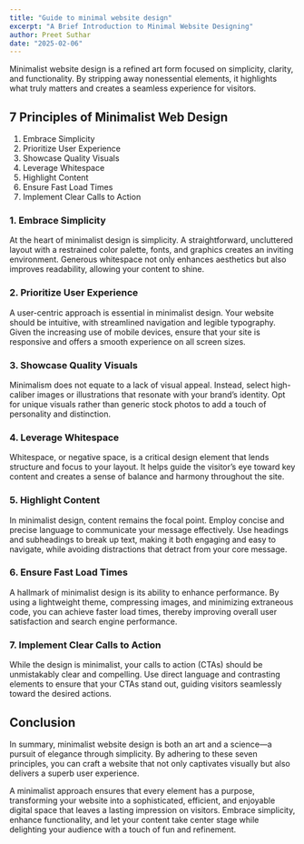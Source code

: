 ```yaml
---
title: "Guide to minimal website design"
excerpt: "A Brief Introduction to Minimal Website Designing"
author: Preet Suthar
date: "2025-02-06"
---
```


Minimalist website design is a refined art form focused on simplicity, clarity, and functionality. By stripping away nonessential elements, it highlights what truly matters and creates a seamless experience for visitors.

## 7 Principles of Minimalist Web Design

1. Embrace Simplicity
2. Prioritize User Experience
3. Showcase Quality Visuals
4. Leverage Whitespace
5. Highlight Content
6. Ensure Fast Load Times
7. Implement Clear Calls to Action

### 1. Embrace Simplicity

At the heart of minimalist design is simplicity. A straightforward, uncluttered layout with a restrained color palette, fonts, and graphics creates an inviting environment. Generous whitespace not only enhances aesthetics but also improves readability, allowing your content to shine.

### 2. Prioritize User Experience

A user-centric approach is essential in minimalist design. Your website should be intuitive, with streamlined navigation and legible typography. Given the increasing use of mobile devices, ensure that your site is responsive and offers a smooth experience on all screen sizes.

### 3. Showcase Quality Visuals

Minimalism does not equate to a lack of visual appeal. Instead, select high-caliber images or illustrations that resonate with your brand’s identity. Opt for unique visuals rather than generic stock photos to add a touch of personality and distinction.

### 4. Leverage Whitespace

Whitespace, or negative space, is a critical design element that lends structure and focus to your layout. It helps guide the visitor’s eye toward key content and creates a sense of balance and harmony throughout the site.

### 5. Highlight Content

In minimalist design, content remains the focal point. Employ concise and precise language to communicate your message effectively. Use headings and subheadings to break up text, making it both engaging and easy to navigate, while avoiding distractions that detract from your core message.

### 6. Ensure Fast Load Times

A hallmark of minimalist design is its ability to enhance performance. By using a lightweight theme, compressing images, and minimizing extraneous code, you can achieve faster load times, thereby improving overall user satisfaction and search engine performance.

### 7. Implement Clear Calls to Action

While the design is minimalist, your calls to action (CTAs) should be unmistakably clear and compelling. Use direct language and contrasting elements to ensure that your CTAs stand out, guiding visitors seamlessly toward the desired actions.

## Conclusion

In summary, minimalist website design is both an art and a science—a pursuit of elegance through simplicity. By adhering to these seven principles, you can craft a website that not only captivates visually but also delivers a superb user experience.

A minimalist approach ensures that every element has a purpose, transforming your website into a sophisticated, efficient, and enjoyable digital space that leaves a lasting impression on visitors. Embrace simplicity, enhance functionality, and let your content take center stage while delighting your audience with a touch of fun and refinement.
